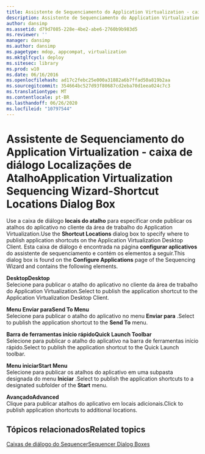 ```yaml
---
title: Assistente de Sequenciamento do Application Virtualization - caixa de diálogo Localizações de Atalho
description: Assistente de Sequenciamento do Application Virtualization - caixa de diálogo Localizações de Atalho
author: dansimp
ms.assetid: d79d7085-228e-4be2-abe6-2760b9b983d5
ms.reviewer: ''
manager: dansimp
ms.author: dansimp
ms.pagetype: mdop, appcompat, virtualization
ms.mktglfcycl: deploy
ms.sitesec: library
ms.prod: w10
ms.date: 06/16/2016
ms.openlocfilehash: ad17c2febc25e000a31882a6b7ffad50a819b2aa
ms.sourcegitcommit: 354664bc527d93f80687cd2eba70d1eea024c7c3
ms.translationtype: MT
ms.contentlocale: pt-BR
ms.lasthandoff: 06/26/2020
ms.locfileid: "10797544"
---
```

# <span data-ttu-id="7dcd5-103">Assistente de Sequenciamento do Application Virtualization - caixa de diálogo Localizações de Atalho</span><span class="sxs-lookup"><span data-stu-id="7dcd5-103">Application Virtualization Sequencing Wizard-Shortcut Locations Dialog Box</span></span>


<span data-ttu-id="7dcd5-104">Use a caixa de diálogo **locais do atalho** para especificar onde publicar os atalhos do aplicativo no cliente da área de trabalho do Application Virtualization.</span><span class="sxs-lookup"><span data-stu-id="7dcd5-104">Use the **Shortcut Locations** dialog box to specify where to publish application shortcuts on the Application Virtualization Desktop Client.</span></span> <span data-ttu-id="7dcd5-105">Esta caixa de diálogo é encontrada na página **configurar aplicativos** do assistente de sequenciamento e contém os elementos a seguir.</span><span class="sxs-lookup"><span data-stu-id="7dcd5-105">This dialog box is found on the **Configure Applications** page of the Sequencing Wizard and contains the following elements.</span></span>

<a href="" id="desktop"></a>**<span data-ttu-id="7dcd5-106">Desktop</span><span class="sxs-lookup"><span data-stu-id="7dcd5-106">Desktop</span></span>**  
<span data-ttu-id="7dcd5-107">Selecione para publicar o atalho do aplicativo no cliente da área de trabalho do Application Virtualization.</span><span class="sxs-lookup"><span data-stu-id="7dcd5-107">Select to publish the application shortcut to the Application Virtualization Desktop Client.</span></span>

<a href="" id="send-to-menu"></a>**<span data-ttu-id="7dcd5-108">Menu Enviar para</span><span class="sxs-lookup"><span data-stu-id="7dcd5-108">Send To Menu</span></span>**  
<span data-ttu-id="7dcd5-109">Selecione para publicar o atalho do aplicativo no menu **Enviar para** .</span><span class="sxs-lookup"><span data-stu-id="7dcd5-109">Select to publish the application shortcut to the **Send To** menu.</span></span>

<a href="" id="quick-launch-toolbar"></a>**<span data-ttu-id="7dcd5-110">Barra de ferramentas início rápido</span><span class="sxs-lookup"><span data-stu-id="7dcd5-110">Quick Launch Toolbar</span></span>**  
<span data-ttu-id="7dcd5-111">Selecione para publicar o atalho do aplicativo na barra de ferramentas início rápido.</span><span class="sxs-lookup"><span data-stu-id="7dcd5-111">Select to publish the application shortcut to the Quick Launch toolbar.</span></span>

<a href="" id="start-menu"></a>**<span data-ttu-id="7dcd5-112">Menu iniciar</span><span class="sxs-lookup"><span data-stu-id="7dcd5-112">Start Menu</span></span>**  
<span data-ttu-id="7dcd5-113">Selecione para publicar os atalhos do aplicativo em uma subpasta designada do menu **Iniciar** .</span><span class="sxs-lookup"><span data-stu-id="7dcd5-113">Select to publish the application shortcuts to a designated subfolder of the **Start** menu.</span></span>

<a href="" id="advanced"></a>**<span data-ttu-id="7dcd5-114">Avançado</span><span class="sxs-lookup"><span data-stu-id="7dcd5-114">Advanced</span></span>**  
<span data-ttu-id="7dcd5-115">Clique para publicar atalhos do aplicativo em locais adicionais.</span><span class="sxs-lookup"><span data-stu-id="7dcd5-115">Click to publish application shortcuts to additional locations.</span></span>

## <span data-ttu-id="7dcd5-116">Tópicos relacionados</span><span class="sxs-lookup"><span data-stu-id="7dcd5-116">Related topics</span></span>


[<span data-ttu-id="7dcd5-117">Caixas de diálogo do Sequencer</span><span class="sxs-lookup"><span data-stu-id="7dcd5-117">Sequencer Dialog Boxes</span></span>](sequencer-dialog-boxes.md)

 

 






